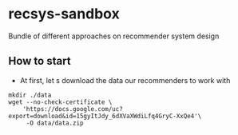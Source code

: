 # recsys-sandbox
Bundle of different approaches on recommender system design

## How to start

- At first, let s download the data our recommenders to work with
```shell
mkdir ./data
wget --no-check-certificate \
    'https://docs.google.com/uc?export=download&id=15gyItJdy_6dXVaXWdiLfq4GryC-XxQe4'\
     -O data/data.zip
```